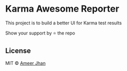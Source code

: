 # Karma Awesome Reporter

This project is to build a better UI for Karma test results

Show your support by :star: the repo

## License

MIT © [Ameer Jhan](mailto:ameerjhanprof@gmail.com)